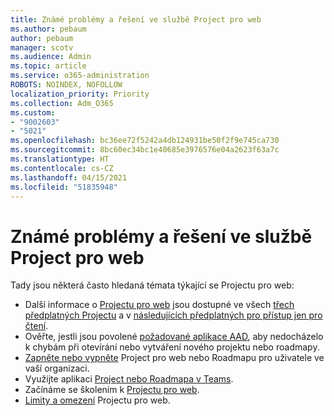 ```yaml
---
title: Známé problémy a řešení ve službě Project pro web
ms.author: pebaum
author: pebaum
manager: scotv
ms.audience: Admin
ms.topic: article
ms.service: o365-administration
ROBOTS: NOINDEX, NOFOLLOW
localization_priority: Priority
ms.collection: Adm_O365
ms.custom:
- "9002603"
- "5021"
ms.openlocfilehash: bc36ee72f5242a4db124931be50f2f9e745ca730
ms.sourcegitcommit: 8bc60ec34bc1e40685e3976576e04a2623f63a7c
ms.translationtype: HT
ms.contentlocale: cs-CZ
ms.lasthandoff: 04/15/2021
ms.locfileid: "51835948"
---
```

# <a name="project-for-the-web-common-issues-and-resolutions"></a>Známé problémy a řešení ve službě Project pro web

Tady jsou některá často hledaná témata týkající se Projectu pro web:

- Další informace o [Projectu pro web](https://support.microsoft.com/office/what-is-project-for-the-web-c19b2421-3c9d-4037-97c6-f66b6e1d2eb5) jsou dostupné ve všech [třech předplatných Projectu](https://products.office.com/project/compare-microsoft-project-management-software) a v [následujících předplatných pro přístup jen pro čtení](https://docs.microsoft.com/project-for-the-web/office-365-user-view-access-to-project-and-roadmap).
- Ověřte, jestli jsou povolené [požadované aplikace AAD](https://techcommunity.microsoft.com/t5/project-support-blog/roadmap-have-you-disabled-some-necessary-services/ba-p/815067), aby nedocházelo k chybám při otevírání nebo vytváření nového projektu nebo roadmapy.
- [Zapněte nebo vypněte](https://docs.microsoft.com/project-for-the-web/turn-project-for-the-web-off) Project pro web nebo Roadmapu pro uživatele ve vaší organizaci.
- Využijte aplikaci [Project nebo Roadmapa v Teams](https://support.microsoft.com/office/2dc584e6-2f6c-4e2d-9008-0b3f6845eb52).
- Začínáme se školením k [Projectu pro web](https://support.office.com/article/50bf3e29-0f0d-4b7a-9d2c-7c78389b67ad).
- [Limity a omezení](https://docs.microsoft.com/project-for-the-web/project-for-the-web-limits-and-boundaries) Projectu pro web.
